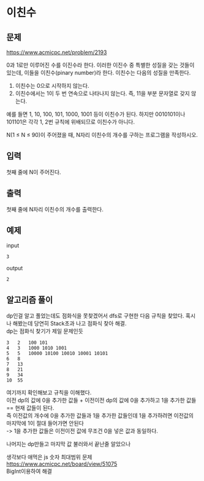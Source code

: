 # 이친수

## 문제

https://www.acmicpc.net/problem/2193

0과 1로만 이루어진 수를 이진수라 한다. 이러한 이진수 중 특별한 성질을 갖는 것들이 있는데, 이들을 이친수(pinary number)라 한다. 이친수는 다음의 성질을 만족한다.  

1. 이친수는 0으로 시작하지 않는다.
2. 이친수에서는 1이 두 번 연속으로 나타나지 않는다. 즉, 11을 부분 문자열로 갖지 않는다.

예를 들면 1, 10, 100, 101, 1000, 1001 등이 이친수가 된다. 하지만 0010101이나 101101은 각각 1, 2번 규칙에 위배되므로 이친수가 아니다.

N(1 ≤ N ≤ 90)이 주어졌을 때, N자리 이친수의 개수를 구하는 프로그램을 작성하시오.


## 입력

첫째 줄에 N이 주어진다.

## 출력

첫째 줄에 N자리 이친수의 개수를 출력한다.


## 예제

input
``` 
3
```
output
``` 
2
```

## 알고리즘 풀이

dp인걸 알고 풀었는데도 점화식을 못찾겠어서 dfs로 구현한 다음 규칙을 찾았다. 혹시나 해봤는데 당연히 Stack초과 나고 점화식 찾아 해결.  
dp는 점화식 찾기가 제일 문제인듯  
```
3	2 	100 101
4	3 	1000 1010 1001 
5	5 	10000 10100 10010 10001 10101
6	8 
7	13 
8	21 
9	34 
10	55 
```
여기까지 확인해보고 규칙을 이해했다.  
이전 dp의 값에 0을 추가한 값들 + 이전이전 dp의 값에 0을 추가하고 1을 추가한 값들 == 현재 값들이 된다.  
즉 이전값의 개수에 0을 추가한 값들과 1을 추가한 값들인데 1을 추가하려면 이전값의 마지막에 1이 절대 들어가면 안된다  
-> 1을 추가한 값들은 이전이전 값에 무조건 0을 넣은 값과 동일하다.  
  
나머지는 dp만들고 마지막 값 불러와서 끝난줄 알았으나

생각보다 애먹은 js 숫자 최대범위 문제  
https://www.acmicpc.net/board/view/51075  
BigInt이용하여 해결  




